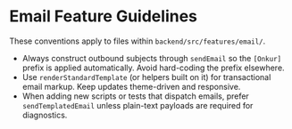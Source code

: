 # Email Feature Guidelines

These conventions apply to files within `backend/src/features/email/`.

- Always construct outbound subjects through `sendEmail` so the `[Onkur]` prefix is applied automatically. Avoid hard-coding the prefix elsewhere.
- Use `renderStandardTemplate` (or helpers built on it) for transactional email markup. Keep updates theme-driven and responsive.
- When adding new scripts or tests that dispatch emails, prefer `sendTemplatedEmail` unless plain-text payloads are required for diagnostics.
